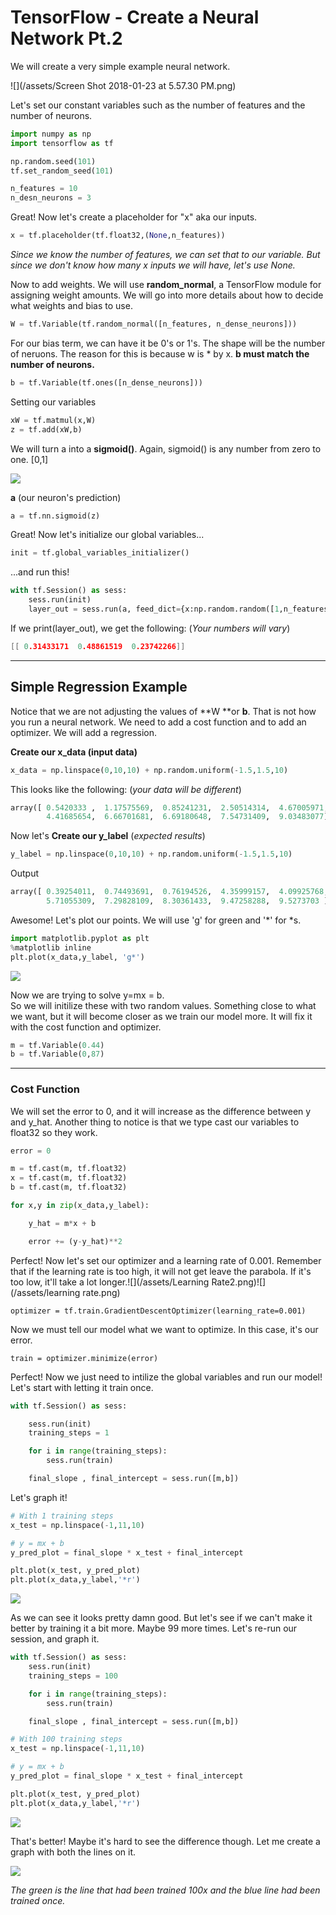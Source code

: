 # TensorFlow - Create a Neural Network Pt.2

We will create a very simple example neural network.

![](/assets/Screen Shot 2018-01-23 at 5.57.30 PM.png)

Let's set our constant variables such as the number of features and the number of neurons.

```py
import numpy as np
import tensorflow as tf

np.random.seed(101)
tf.set_random_seed(101)

n_features = 10
n_desn_neurons = 3
```

Great! Now let's create a placeholder for "x" aka our inputs.

```py
x = tf.placeholder(tf.float32,(None,n_features))
```

_Since we know the number of features, we can set that to our variable. But since we don't know how many x inputs we will have, let's use None._

Now to add weights. We will use **random\_normal**, a TensorFlow module for assigning weight amounts. We will go into more details about how to decide what weights and bias to use.

```py
W = tf.Variable(tf.random_normal([n_features, n_dense_neurons]))
```

For our bias term, we can have it be 0's or 1's. The shape will be the number of neruons. The reason for this is because w is \* by x. **b must match the number of neurons.**

```py
b = tf.Variable(tf.ones([n_dense_neurons]))
```

Setting our variables

```py
xW = tf.matmul(x,W)
z = tf.add(xW,b)
```

We will turn a into a **sigmoid\(\)**. Again, sigmoid\(\) is any number from zero to one. \[0,1\]

![](/assets/im3port.png)

**a** \(our neuron's prediction\)

```py
a = tf.nn.sigmoid(z)
```

Great! Now let's initialize our global variables...

```py
init = tf.global_variables_initializer()
```

...and run this!

```py
with tf.Session() as sess:
    sess.run(init)
    layer_out = sess.run(a, feed_dict={x:np.random.random([1,n_features])})
```

If we print\(layer\_out\), we get the following: \(_Your numbers will vary_\)

```c
[[ 0.31433171  0.48861519  0.23742266]]
```

---

## Simple Regression Example

Notice that we are not adjusting the values of **W **or **b**. That is not how you run a neural network. We need to add a cost function and to add an optimizer. We will add a regression.

**Create our x\_data \(input data\)**

```py
x_data = np.linspace(0,10,10) + np.random.uniform(-1.5,1.5,10)
```

This looks like the following: \(_your data will be different_\)

```py
array([ 0.5420333 ,  1.17575569,  0.85241231,  2.50514314,  4.67005971,
        4.41685654,  6.66701681,  6.69180648,  7.54731409,  9.03483077])
```

Now let's **Create our y\_label** \(_expected results_\)

```py
y_label = np.linspace(0,10,10) + np.random.uniform(-1.5,1.5,10)
```

Output

```py
array([ 0.39254011,  0.74493691,  0.76194526,  4.35999157,  4.09925768,
        5.71055309,  7.29828109,  8.30361433,  9.47258288,  9.5273703 ])
```

Awesome! Let's plot our points. We will use 'g' for green and '\*' for \*s.

```py
import matplotlib.pyplot as plt
%matplotlib inline
plt.plot(x_data,y_label, 'g*')
```

![](/assets/NN1.png)

Now we are trying to solve y=mx = b.  
So we will initilize these with two random values. Something close to what we want, but it will become closer as we train our model more. It will fix it with the cost function and optimizer.

```py
m = tf.Variable(0.44)
b = tf.Variable(0,87)
```

---

### Cost Function

We will set the error to 0, and it will increase as the difference between y and y\_hat. Another thing to notice is that we type cast our variables to float32 so they work.

```py
error = 0

m = tf.cast(m, tf.float32)
x = tf.cast(m, tf.float32)
b = tf.cast(m, tf.float32)

for x,y in zip(x_data,y_label):

    y_hat = m*x + b

    error += (y-y_hat)**2
```

Perfect! Now let's set our optimizer and a learning rate of 0.001. Remember that if the learning rate is too high, it will not get leave the parabola. If it's too low, it'll take a lot longer.![](/assets/Learning Rate2.png)![](/assets/learning rate.png)

```
optimizer = tf.train.GradientDescentOptimizer(learning_rate=0.001)
```

Now we must tell our model what we want to optimize. In this case, it's our error.

```
train = optimizer.minimize(error)
```

Perfect! Now we just need to intilize the global variables and run our model! Let's start with letting it train once.

```py
with tf.Session() as sess:

    sess.run(init)
    training_steps = 1

    for i in range(training_steps):
        sess.run(train)

    final_slope , final_intercept = sess.run([m,b])
```

Let's graph it!

```py
# With 1 training steps
x_test = np.linspace(-1,11,10)

# y = mx + b
y_pred_plot = final_slope * x_test + final_intercept

plt.plot(x_test, y_pred_plot)
plt.plot(x_data,y_label,'*r')
```

![](/assets/onetimetrain.png)

As we can see it looks pretty damn good. But let's see if we can't make it better by training it a bit more. Maybe 99 more times. Let's re-run our session, and graph it.

```py
with tf.Session() as sess:    
    sess.run(init)
    training_steps = 100

    for i in range(training_steps):    
        sess.run(train)

    final_slope , final_intercept = sess.run([m,b])

# With 100 training steps
x_test = np.linspace(-1,11,10)

# y = mx + b
y_pred_plot = final_slope * x_test + final_intercept

plt.plot(x_test, y_pred_plot)
plt.plot(x_data,y_label,'*r')
```

![](/assets/100train.png)

That's better! Maybe it's hard to see the difference though. Let me create a graph with both the lines on it.

![](/assets/Both.png)

_The green is the line that had been trained 100x and the blue line had been trained once._

